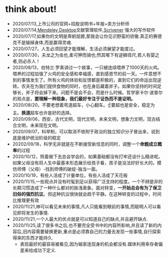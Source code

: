 #    think about!

- 2020/07/13,上市公司的官网+招股说明书+年报+卖方分析师
- 2020/07/14,[Mendeley Desktop](https://www.mendeley.com)文献管理软件,[Scrivener](https://www.literatureandlatte.com) 强大的写作软件
- 2020/07/17,如果你的文明是卑躬屈膝,那我会让你见识野蛮的骄傲.真正的赛德克不是输掉身体,而是赢得灵魂.
- 2020/07/27，人生必须回望才能理解，生活必须展望才能度过。
- 2020/07/30，夫龙之为虫也,柔可狎而骑也;然其喉下有逆鳞径尺,若人有婴之者,则必杀人！
- 2020/08/13，伯特兰·罗素讲过一个故事，一只被连续喂养了1000天的火鸡。喂养的过程加强了火鸡的安全感和幸福感，直到感恩节的前一天。一件意想不到的事情发生了。所有火鸡的体验和反馈都是积极的，直到它们的命运出现逆转。农夫在为我们提供食物的同时，也在身后藏着斧子。如果你坚持的时间足够长，斧子将会掉下来。问题不是会不会，而是什么时候。哲学家卡尔·波普尔的观点是，**要理解一种现象，我们最好专注于证伪而不是证明。**
- 2020/08/20，不要老想着弯道超车，小心翻车。☝️要超也是安全，稳定为主。**换道**超车也许是好的选择。
- 2020/09/06，西安，古代文明，现代文明，未来文明，想象力文明，现古结合文明，未来现在文明。
- 2020/09/07，科举制，可以取消不依附于政治的独立知识分子冒出来，说到底是维护统治阶级的稳定
- 20202/09/18，科学无非就是在不断接受新信息的同时，调整一个**命题成立概率**的过程 
- 2020/10/12，照着做下去总会学会的，如果基础都没有打牢还谈什么精进呢。如果父母没有将人生中最基本形态展示给孩子看，孩子是没法好好长大的。模仿师傅（父母）-找到师傅的破绽-独当一面。
- 2020/10/19，有些人活成了计量单位，有些人活成了天花板
- 2020/11/15,一些观点并没有时髦到足以获得广泛支持的程度。一个不辨是非的长期习惯造成了一种什么都对的肤浅表象。面对转变，**一开始总会有为了保卫旧俗的强烈抗议**。但这种抗议很快就会趋于平静。在这种转变的过程中，时间比推理更有效
- 2020/11/21,神可以看见未来的事情,凡人只能看到眼前的事情,而聪明人可以看见即将发生的事情.
- 2020/11/21,一个人最大的优点就是可以知道自己的缺点,并且避开缺点.
- 2020/11/25,读了很多书之后,也不要完全受书中的内容所影响,并且读了新的内容后,旧内容需要替换更新,重点是必须靠自己的力量去发现一些事情,自行探索得来的东西才能持久.
  - 表现最好的最容易被看见,因为输家连现身的机会都没有.媒体利用幸存者偏差来给成功下定义.
